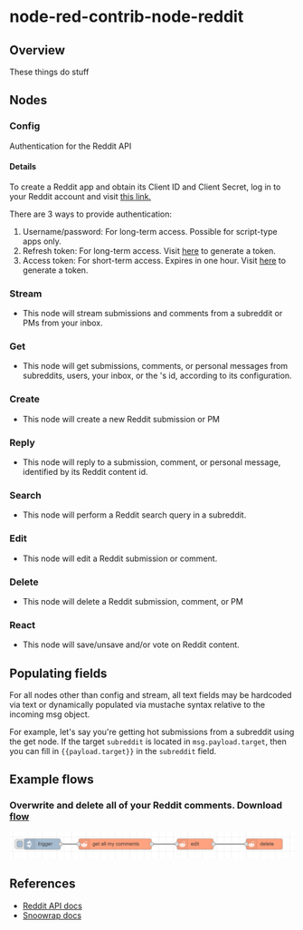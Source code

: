 # node-red-contrib-node-reddit

## Overview
These things do stuff

## Nodes
### Config 
Authentication for the Reddit API
#### Details
To create a Reddit app and obtain its Client ID and Client Secret, log in to your Reddit account and visit <a href="https://ssl.reddit.com/prefs/apps/">this link.</a>

There are 3 ways to provide authentication:
  
1. Username/password: For long-term access. Possible for script-type apps only.
2. Refresh token: For long-term access. Visit <a href="https://not-an-aardvark.github.io/reddit-oauth-helper/">here</a> to generate a token.
3. Access token: For short-term access. Expires in one hour. Visit <a href="https://not-an-aardvark.github.io/reddit-oauth-helper/">here</a> to generate a token.

### Stream

* This node will stream submissions and comments from a subreddit or PMs from your inbox.

### Get

* This node will get submissions, comments, or personal messages from subreddits, users, your inbox, or the 's id, according to its configuration. 

### Create

* This node will create a new Reddit submission or PM

### Reply

* This node will reply to a submission, comment, or personal message, identified by its Reddit content id.

### Search

* This node will perform a Reddit search query in a subreddit.

### Edit

* This node will edit a Reddit submission or comment.

### Delete

* This node will delete a Reddit submission, comment, or PM

### React

* This node will save/unsave and/or vote on Reddit content. 

## Populating fields

For all nodes other than config and stream, all text fields may be hardcoded via text or dynamically populated via mustache syntax relative to the incoming msg object.

For example, let's say you're getting hot submissions from a subreddit using the get node. If the target <code>subreddit</code> is located in <code>msg.payload.target</code>, then you can fill in <code>{{payload.target}}</code> in the <code>subreddit</code> field.

## Example flows 
### Overwrite and delete all of your Reddit comments. Download [flow](/flows/overwrite-comments.json)
![Overwrite and delete comments](/screenshots/Node-Reddit-overwrite-comments.png?raw=true "Overwrite")

## References
* <a href="https://www.reddit.com/dev/api/">Reddit API docs</a>
* <a href="https://not-an-aardvark.github.io/snoowrap/">Snoowrap docs</a> 

